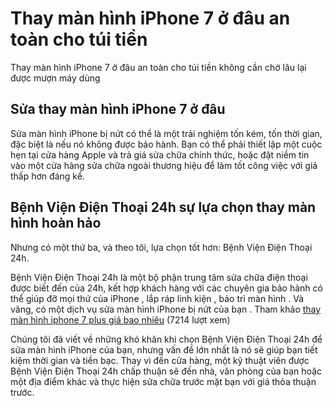 <h1>Thay màn hình iPhone 7 ở đâu an toàn cho túi tiền</h1>
Thay màn hình iPhone 7 ở đâu an toàn cho túi tiền không cần chờ lâu lại được mượn máy dùng

<h2> Sửa thay màn hình iPhone 7 ở đâu </h2>
Sửa màn hình iPhone bị nứt có thể là một trải nghiệm tốn kém, tốn thời gian, đặc biệt là nếu nó không được bảo hành. Bạn có thể phải thiết lập một cuộc hẹn tại cửa hàng Apple và trả giá sửa chữa chính thức, hoặc đặt niềm tin vào một cửa hàng sửa chữa ngoài thương hiệu để làm tốt công việc với giá thấp hơn đáng kể.

<h2>Bệnh Viện Điện Thoại 24h sự lựa chọn thay màn hình hoàn hảo</h2>

Nhưng có một thứ ba, và theo tôi, lựa chọn tốt hơn: Bệnh Viện Điện Thoại 24h.

Bệnh Viện Điện Thoại 24h là một bộ phận trung tâm sửa chữa điện thoại  được biết đến của 24h, kết hợp khách hàng với các chuyên gia bảo hành có thể giúp đỡ mọi thứ của iPhone , lắp ráp linh kiện , bảo trì màn hình . Và vâng, có một dịch vụ sửa màn hình iPhone bị nứt của bạn .
Tham khảo <a rel="dofollow" href="https://chamsocdidong.com/trum-thay-man-hinh-mat-kinh-iphone-7-7-plus-bao-hanh-vinh-vien-duy-nhat-tai-viet-nam/">thay màn hình iphone 7 plus giá bao nhiêu</a> (7214 lượt xem)

Chúng tôi đã viết về những khó khăn khi chọn Bệnh Viện Điện Thoại 24h để sửa màn hình iPhone của bạn, nhưng vấn đề lớn nhất là nó sẽ giúp bạn tiết kiệm thời gian và tiền bạc. Thay vì đến cửa hàng, một kỹ thuật viên được Bệnh Viện Điện Thoại 24h chấp thuận sẽ đến nhà, văn phòng của bạn hoặc một địa điểm khác và thực hiện sửa chữa trước mặt bạn với giá thỏa thuận trước.


